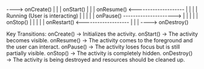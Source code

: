   ----> onCreate()
 |         |
 |     onStart()
 |         |
 |     onResume() <--------------------
 |         |                            |
 |     Running (User is interacting)    |
 |         |                            |
 |     onPause() ---------------------> |
 |         |                            |
 |     onStop()                         |
 |         |                            |
 |     onRestart() <------------------- |
 |         |
  ----> onDestroy()
  
Key Transitions:
onCreate() → Initializes the activity.
onStart() → The activity becomes visible.
onResume() → The activity comes to the foreground and the user can interact.
onPause() → The activity loses focus but is still partially visible.
onStop() → The activity is completely hidden.
onDestroy() → The activity is being destroyed and resources should be cleaned up.
